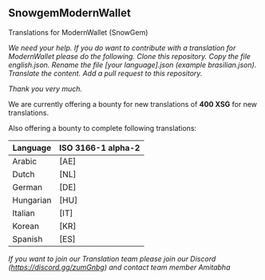 ## SnowgemModernWallet
Translations for ModernWallet (SnowGem)

_We need your help._
_If you do want to contribute with a translation for ModernWallet please do the following._
_Clone this repository._
_Copy the file english.json._
_Rename the file [your language].json (example brasilian.json)._
_Translate the content._
_Add a pull request to this repository._

_Thank you very much._

We are currently offering a bounty for new translations of **400 XSG** for new translations.

Also offering a bounty to complete following translations:

| Language | ISO 3166-1 alpha-2 |
| --- | --- |
| Arabic | [AE] |
| Dutch | [NL] |
| German | [DE] |
| Hungarian | [HU] |
| Italian | [IT] |
| Korean | [KR] |
| Spanish | [ES] |

_If you want to join our Translation team please join our Discord (https://discord.gg/zumGnbg) and contact team member Amitabha_
